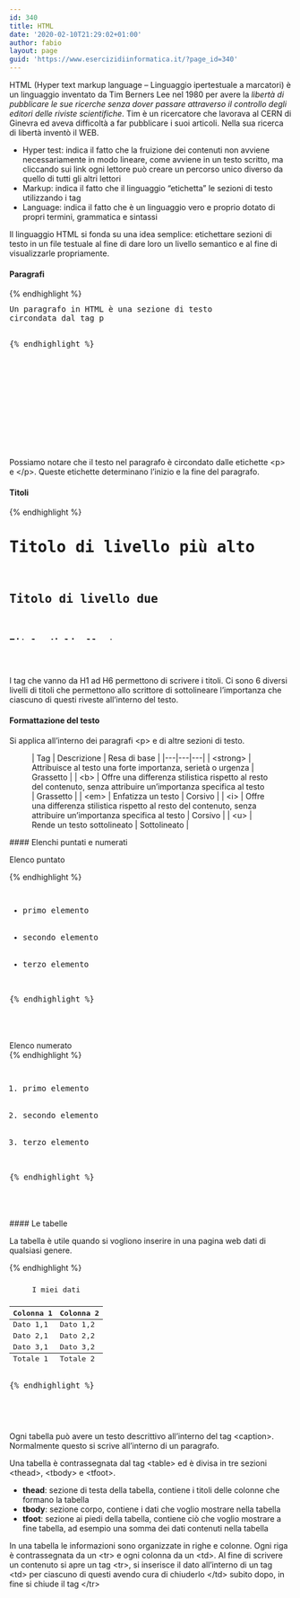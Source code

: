 ```yaml
---
id: 340
title: HTML
date: '2020-02-10T21:29:02+01:00'
author: fabio
layout: page
guid: 'https://www.esercizidiinformatica.it/?page_id=340'
---
```


HTML (Hyper text markup language – Linguaggio ipertestuale a marcatori) è un linguaggio inventato da Tim Berners Lee nel 1980 per avere la *libertà di pubblicare le sue ricerche senza dover passare attraverso il controllo degli editori delle riviste scientifiche*. Tim è un ricercatore che lavorava al CERN di Ginevra ed aveva difficoltà a far pubblicare i suoi articoli. Nella sua ricerca di libertà inventò il WEB.

- Hyper test: indica il fatto che la fruizione dei contenuti non avviene necessariamente in modo lineare, come avviene in un testo scritto, ma cliccando sui link ogni lettore può creare un percorso unico diverso da quello di tutti gli altri lettori
- Markup: indica il fatto che il linguaggio “etichetta” le sezioni di testo utilizzando i tag
- Language: indica il fatto che è un linguaggio vero e proprio dotato di propri termini, grammatica e sintassi

Il linguaggio HTML si fonda su una idea semplice: etichettare sezioni di testo in un file testuale al fine di dare loro un livello semantico e al fine di visualizzarle propriamente.

#### Paragrafi

<div class="wp-block-simple-code-block-ace" style="height: 250px; position:relative; margin-bottom: 50px;">{% endhighlight %}
<pre class="wp-block-simple-code-block-ace" data-copy="false" data-fontsize="14" data-lines="Infinity" data-mode="html" data-showlines="true" data-theme="monokai" style="position:absolute;top:0;right:0;bottom:0;left:0"><p>Un paragrafo in HTML è una sezione di testo 
circondata dal tag p</p>
{% endhighlight %}

</div>Possiamo notare che il testo nel paragrafo è circondato dalle etichette &lt;p&gt; e &lt;/p&gt;. Queste etichette determinano l’inizio e la fine del paragrafo.

#### Titoli

<div class="wp-block-simple-code-block-ace" style="height: 250px; position:relative; margin-bottom: 50px;">{% endhighlight %}
<pre class="wp-block-simple-code-block-ace" data-copy="false" data-fontsize="14" data-lines="Infinity" data-mode="html" data-showlines="true" data-theme="monokai" style="position:absolute;top:0;right:0;bottom:0;left:0"><h1>Titolo di livello più alto</h1>
<h2>Titolo di livello due</h2>
<h3>Titolo di livello tre</h3>
<h4>Titolo di livello quattro</h4>
<h5>Titolo di livello cinque</h5>
<h6>Titolo di livello più basso</h6>
{% endhighlight %}

</div>I tag che vanno da H1 ad H6 permettono di scrivere i titoli. Ci sono 6 diversi livelli di titoli che permettono allo scrittore di sottolineare l’importanza che ciascuno di questi riveste all’interno del testo.

#### Formattazione del testo

Si applica all’interno dei paragrafi &lt;p&gt; e di altre sezioni di testo.

<figure class="wp-block-table">| Tag | Descrizione | Resa di base |
|---|---|---|
| &lt;strong&gt; | Attribuisce al testo una forte importanza, serietà o urgenza | Grassetto |
| &lt;b&gt; | Offre una differenza stilistica rispetto al resto del contenuto, senza attribuire un’importanza specifica al testo | Grassetto |
| &lt;em&gt; | Enfatizza un testo | Corsivo |
| &lt;i&gt; | Offre una differenza stilistica rispetto al resto del contenuto, senza attribuire un’importanza specifica al testo | Corsivo |
| &lt;u&gt; | Rende un testo sottolineato | Sottolineato |

</figure>#### Elenchi puntati e numerati 

Elenco puntato

<div class="wp-block-simple-code-block-ace" style="height: 250px; position:relative; margin-bottom: 50px;">{% endhighlight %}
<pre class="wp-block-simple-code-block-ace" data-copy="false" data-fontsize="14" data-lines="Infinity" data-mode="html" data-showlines="true" data-theme="monokai" style="position:absolute;top:0;right:0;bottom:0;left:0"><ul>
  <li>primo elemento</li>
  <li>secondo elemento</li>
  <li>terzo elemento</li>
</ul>
{% endhighlight %}

</div>Elenco numerato

<div class="wp-block-simple-code-block-ace" style="height: 250px; position:relative; margin-bottom: 50px;">{% endhighlight %}
<pre class="wp-block-simple-code-block-ace" data-copy="false" data-fontsize="14" data-lines="Infinity" data-mode="html" data-showlines="true" data-theme="monokai" style="position:absolute;top:0;right:0;bottom:0;left:0"><ol>
  <li>primo elemento</li>
  <li>secondo elemento</li>
  <li>terzo elemento</li>
</ol>
{% endhighlight %}

</div>#### Le tabelle 

La tabella è utile quando si vogliono inserire in una pagina web dati di qualsiasi genere.

<div class="wp-block-simple-code-block-ace" style="height: 250px; position:relative; margin-bottom: 50px;">{% endhighlight %}
<pre class="wp-block-simple-code-block-ace" data-copy="false" data-fontsize="14" data-lines="Infinity" data-mode="html" data-showlines="true" data-theme="monokai" style="position:absolute;top:0;right:0;bottom:0;left:0"><table>
    <caption>
        <p>I miei dati</p>
    </caption>
    <thead>
        <tr><th>Colonna 1</th><th>Colonna 2</th></tr>
    </thead>
    <tbody>
        <tr><td>Dato 1,1</td><td>Dato 1,2</td></tr>
        <tr><td>Dato 2,1</td><td>Dato 2,2</td></tr>
        <tr><td>Dato 3,1</td><td>Dato 3,2</td></tr>
    </tbody>
    <tfoot>
        <tr><td>Totale 1</td><td>Totale 2</td></tr>
    </tfoot>
</table>
{% endhighlight %}

</div>Ogni tabella può avere un testo descrittivo all’interno del tag &lt;caption&gt;. Normalmente questo si scrive all’interno di un paragrafo.

Una tabella è contrassegnata dal tag &lt;table&gt; ed è divisa in tre sezioni &lt;thead&gt;, &lt;tbody&gt; e &lt;tfoot&gt;.

- **thead**: sezione di testa della tabella, contiene i titoli delle colonne che formano la tabella
- **tbody**: sezione corpo, contiene i dati che voglio mostrare nella tabella
- **tfoot**: sezione ai piedi della tabella, contiene ciò che voglio mostrare a fine tabella, ad esempio una somma dei dati contenuti nella tabella

In una tabella le informazioni sono organizzate in righe e colonne. Ogni riga è contrassegnata da un &lt;tr&gt; e ogni colonna da un &lt;td&gt;. Al fine di scrivere un contenuto si apre un tag &lt;tr&gt;, si inserisce il dato all’interno di un tag &lt;td&gt; per ciascuno di questi avendo cura di chiuderlo &lt;/td&gt; subito dopo, in fine si chiude il tag &lt;/tr&gt;